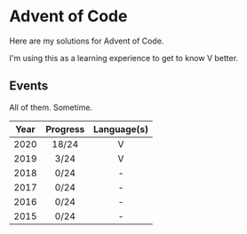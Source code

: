 
# Advent of Code

Here are my solutions for Advent of Code.

I'm using this as a learning experience to get to know V better.

## Events

All of them. Sometime.

|  Year  |  Progress   |  Language(s)  |
|:------:|:-----------:|:-------------:|
|  2020  |    18/24    |   V           |
|  2019  |     3/24    |   V           |
|  2018  |     0/24    |   -           |
|  2017  |     0/24    |   -           |
|  2016  |     0/24    |   -           |
|  2015  |     0/24    |   -           |
